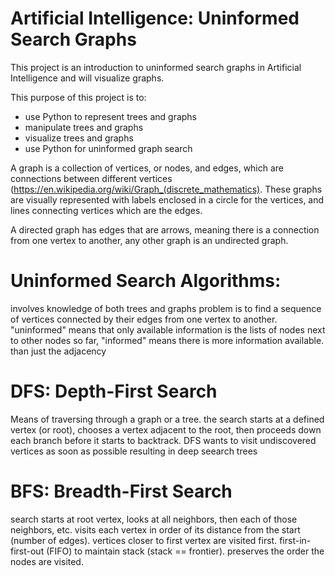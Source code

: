 # Artificial Intelligence: Uninformed Search Graphs


This project is an introduction to uninformed search graphs in Artificial Intelligence and will visualize graphs.

This purpose of this project is to:
  - use Python to represent trees and graphs
  - manipulate trees and graphs
  - visualize trees and graphs
  - use Python for uninformed graph search

A graph is a collection of vertices, or nodes, and edges, which are connections between different vertices (https://en.wikipedia.org/wiki/Graph_(discrete_mathematics). These graphs are visually represented with labels enclosed in a circle for the vertices, and lines connecting vertices which are the edges.

A directed graph has edges that are arrows, meaning there is a connection from one vertex to another, any other graph is an undirected graph.

# Uninformed Search Algorithms:
involves knowledge of both trees and graphs problem is to find a sequence of vertices connected by their edges from one vertex to another. "uninformed" means that only available information is the lists of nodes next to other nodes so far, "informed" means there is more information available. than just the adjacency

# DFS: Depth-First Search
Means of traversing through a graph or a tree. the search starts at a defined vertex (or root), chooses a vertex adjacent to the root, then proceeds down each branch before it starts to backtrack. DFS wants to visit undiscovered vertices as soon as possible resulting in deep seearch trees

# BFS: Breadth-First Search
search starts at root vertex, looks at all neighbors, then each of those neighbors, etc. visits each vertex in order of its distance from the start (number of edges). vertices closer to first vertex are visited first. first-in-first-out (FIFO) to maintain stack (stack == frontier). preserves the order the nodes are visited.
